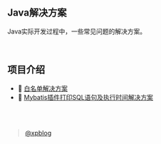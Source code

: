 ## Java解决方案
Java实际开发过程中，一些常见问题的解决方案。

<br/>

## 项目介绍
- :raising_hand: [白名单解决方案](https://github.com/xpblog/JavaSolution/blob/main/S01.whitelist-solution)
- :eyes: [Mybatis插件打印SQL语句及执行时间解决方案](https://github.com/xpblog/JavaSolution/blob/main/S02.mybatis-print-log)

<br/>
<br/>

> [@xpblog](https://github.com/xpblog)
